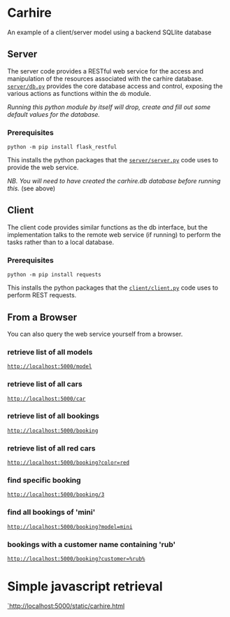 # Carhire
An example of a client/server model using a backend SQLlite database

## Server
The server code provides a RESTful web service for the access and manipulation of the resources associated with the carhire database.
[`server/db.py`](server/db.py) provides the core database access and control, exposing the various actions as functions within the `db` module.

_Running this python module by itself will drop, create and fill out some default values for the database._

### Prerequisites
`python -m pip install flask_restful`

This installs the python packages that the [`server/server.py`](server/server.py) code uses to provide the web service.

_NB. You will need to have created the carhire.db database before running this._ (see above)

## Client
The client code provides similar functions as the db interface, but the implementation talks to the remote web service (if running) to perform the tasks rather than to a local database.

### Prerequisites
`python -m pip install requests`

This installs the python packages that the [`client/client.py`](client/client.py) code uses to perform REST requests.

## From a Browser
You can also query the web service yourself from a browser.

### retrieve list of all models
[`http://localhost:5000/model`](http://localhost:5000/model)

### retrieve list of all cars
[`http://localhost:5000/car`](http://localhost:5000/car)

### retrieve list of all bookings
[`http://localhost:5000/booking`](http://localhost:5000/booking)

### retrieve list of all red cars
[`http://localhost:5000/booking?color=red`](http://localhost:5000/booking?color=red)

### find specific booking
[`http://localhost:5000/booking/3`](http://localhost:5000/booking/3)

### find all bookings of 'mini'
[`http://localhost:5000/booking?model=mini`](http://localhost:5000/booking?model=mini)

### bookings with a customer name containing 'rub'
[`http://localhost:5000/booking?customer=%rub%`](http://localhost:5000/booking?customer=%rub%)

# Simple javascript retrieval


[`http://localhost:5000/static/carhire.html](http://localhost:5000/static/carhire.html)
